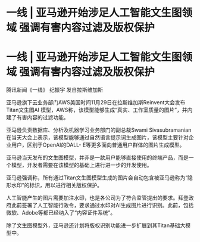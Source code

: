 # 一线 | 亚马逊开始涉足人工智能文生图领域 强调有害内容过滤及版权保护

# 一线 | 亚马逊开始涉足人工智能文生图领域 强调有害内容过滤及版权保护

腾讯新闻《一线》 纪振宇 发自拉斯维加斯

亚马逊旗下云业务部门AWS美国时间11月29日在拉斯维加斯Reinvent大会发布Titan文生图AI
模型，AWS称，该模型能够生成“真实、工作室质量的图片”，并内建了有害内容的过滤功能。

亚马逊负责数据库、分析及机器学习业务部门的副总裁Swami
Sivasubramanian在当天大会上表示，该模型能够通过自然语言提示词生成图片，该模型主要针对企业用户，区别于OpenAI的DALL-
E等更多面向普通用户群体的图片生成模型。

亚马逊当天发布的文生图模型，并非是一款用户能够直接使用的终端产品，而是一个模型，开发者需要在该模型的基础上进行进一步的开发使用。

亚马逊强调称，所有通过Titan文生图模型生成的图片会自动包含被亚马逊称为“隐形水印”的标识，用以进行相关版权保护。

人工智能产生的图片需要加注水印，也是各公司为了符合监管提出的要求。拜登政府此前签署了人工智能行政令，要求通过水印对AI生成图片进行识别。此前，包括微软、Adobe等都已经纳入了“内容证件系统”。

除了文生图模型外，亚马逊还计划将版权识别功能进一步扩展到其Titan基础大模型中。

